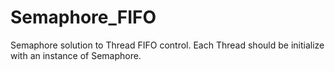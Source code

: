# Semaphore_FIFO

Semaphore solution to Thread FIFO control. Each Thread should be initialize with an instance of Semaphore.
